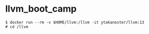 # llvm_boot_camp

```text
$ docker run --rm -v $HOME/llvm:/llvm -it ytakanoster/llvm:13
# cd /llvm
```

